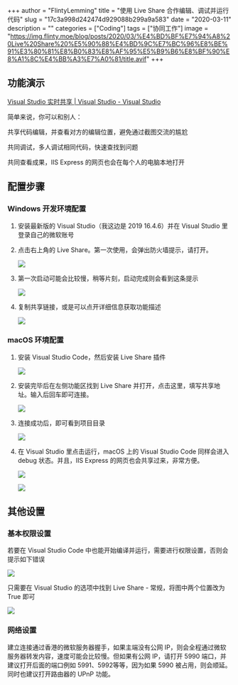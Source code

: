 +++
author = "FlintyLemming"
title = "使用 Live Share 合作编辑、调试并运行代码"
slug = "17c3a998d242474d929088b299a9a583"
date = "2020-03-11"
description = ""
categories = ["Coding"]
tags = ["协同工作"]
image = "https://img.flinty.moe/blog/posts/2020/03/%E4%BD%BF%E7%94%A8%20Live%20Share%20%E5%90%88%E4%BD%9C%E7%BC%96%E8%BE%91%E3%80%81%E8%B0%83%E8%AF%95%E5%B9%B6%E8%BF%90%E8%A1%8C%E4%BB%A3%E7%A0%81/title.avif"
+++

## 功能演示

[Visual Studio 实时共享 | Visual Studio - Visual Studio](https://visualstudio.microsoft.com/zh-hans/services/live-share/)

简单来说，你可以和别人：

共享代码编辑，并查看对方的编辑位置，避免通过截图交流的尴尬

共同调试，多人调试相同代码，快速查找到问题

共同查看成果，IIS Express 的网页也会在每个人的电脑本地打开

## 配置步骤

### Windows 开发环境配置

1. 安装最新版的 Visual Studio（我这边是 2019 16.4.6）并在 Visual Studio 里登录自己的微软账号
2. 点击右上角的 Live Share。第一次使用，会弹出防火墙提示，请打开。

    ![](https://img.flinty.moe/blog/posts/2020/03/%E4%BD%BF%E7%94%A8%20Live%20Share%20%E5%90%88%E4%BD%9C%E7%BC%96%E8%BE%91%E3%80%81%E8%B0%83%E8%AF%95%E5%B9%B6%E8%BF%90%E8%A1%8C%E4%BB%A3%E7%A0%81/1.avif)

3. 第一次启动可能会比较慢，稍等片刻，启动完成则会看到这条提示

    ![](https://img.flinty.moe/blog/posts/2020/03/%E4%BD%BF%E7%94%A8%20Live%20Share%20%E5%90%88%E4%BD%9C%E7%BC%96%E8%BE%91%E3%80%81%E8%B0%83%E8%AF%95%E5%B9%B6%E8%BF%90%E8%A1%8C%E4%BB%A3%E7%A0%81/2.avif)

4. 复制共享链接，或是可以点开详细信息获取功能描述

    ![](https://img.flinty.moe/blog/posts/2020/03/%E4%BD%BF%E7%94%A8%20Live%20Share%20%E5%90%88%E4%BD%9C%E7%BC%96%E8%BE%91%E3%80%81%E8%B0%83%E8%AF%95%E5%B9%B6%E8%BF%90%E8%A1%8C%E4%BB%A3%E7%A0%81/3.avif)

### macOS 环境配置

1. 安装 Visual Studio Code，然后安装 Live Share 插件

    ![](https://img.flinty.moe/blog/posts/2020/03/%E4%BD%BF%E7%94%A8%20Live%20Share%20%E5%90%88%E4%BD%9C%E7%BC%96%E8%BE%91%E3%80%81%E8%B0%83%E8%AF%95%E5%B9%B6%E8%BF%90%E8%A1%8C%E4%BB%A3%E7%A0%81/4.avif)

2. 安装完毕后在左侧功能区找到 Live Share 并打开，点击这里，填写共享地址。输入后回车即可连接。

    ![](https://img.flinty.moe/blog/posts/2020/03/%E4%BD%BF%E7%94%A8%20Live%20Share%20%E5%90%88%E4%BD%9C%E7%BC%96%E8%BE%91%E3%80%81%E8%B0%83%E8%AF%95%E5%B9%B6%E8%BF%90%E8%A1%8C%E4%BB%A3%E7%A0%81/5.avif)

3. 连接成功后，即可看到项目目录

    ![](https://img.flinty.moe/blog/posts/2020/03/%E4%BD%BF%E7%94%A8%20Live%20Share%20%E5%90%88%E4%BD%9C%E7%BC%96%E8%BE%91%E3%80%81%E8%B0%83%E8%AF%95%E5%B9%B6%E8%BF%90%E8%A1%8C%E4%BB%A3%E7%A0%81/6.avif)

4. 在 Visual Studio 里点击运行，macOS 上的 Visual Studio Code 同样会进入 debug 状态。并且，IIS Express 的网页也会共享过来，非常方便。

    ![](https://img.flinty.moe/blog/posts/2020/03/%E4%BD%BF%E7%94%A8%20Live%20Share%20%E5%90%88%E4%BD%9C%E7%BC%96%E8%BE%91%E3%80%81%E8%B0%83%E8%AF%95%E5%B9%B6%E8%BF%90%E8%A1%8C%E4%BB%A3%E7%A0%81/7.avif)

    ![](https://img.flinty.moe/blog/posts/2020/03/%E4%BD%BF%E7%94%A8%20Live%20Share%20%E5%90%88%E4%BD%9C%E7%BC%96%E8%BE%91%E3%80%81%E8%B0%83%E8%AF%95%E5%B9%B6%E8%BF%90%E8%A1%8C%E4%BB%A3%E7%A0%81/8.avif)

## 其他设置

### 基本权限设置

若要在 Visual Studio Code 中也能开始编译并运行，需要进行权限设置，否则会提示如下错误

![](https://img.flinty.moe/blog/posts/2020/03/%E4%BD%BF%E7%94%A8%20Live%20Share%20%E5%90%88%E4%BD%9C%E7%BC%96%E8%BE%91%E3%80%81%E8%B0%83%E8%AF%95%E5%B9%B6%E8%BF%90%E8%A1%8C%E4%BB%A3%E7%A0%81/9.avif)

只需要在 Visual Studio 的选项中找到 Live Share - 常规，将图中两个位置改为 True 即可

![](https://img.flinty.moe/blog/posts/2020/03/%E4%BD%BF%E7%94%A8%20Live%20Share%20%E5%90%88%E4%BD%9C%E7%BC%96%E8%BE%91%E3%80%81%E8%B0%83%E8%AF%95%E5%B9%B6%E8%BF%90%E8%A1%8C%E4%BB%A3%E7%A0%81/10.avif)

### 网络设置

建立连接通过香港的微软服务器握手，如果主端没有公网 IP，则会全程通过微软服务器转发内容，速度可能会比较慢。但如果有公网 IP，请打开 5990 端口，并建议打开后面的端口例如 5991、5992等等，因为如果 5990 被占用，则会顺延。同时也建议打开路由器的 UPnP 功能。